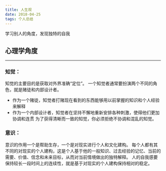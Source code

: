 ```yaml
---
title: 人生观
date: 2018-04-25
tags: 个人总结
---
```

学习别人的角度，发现独特的自我
 <!-- more -->

## 心理学角度

---

### 知觉：
知觉的主要目的是获取对外界准确“定位”。
一个知觉者通常要扮演两个不同的角色，就是赌徒和内部设计者。
- 作为一个赌徒，知觉者打赌现在看到的东西能够用以前掌握的知识和个人经验来解释
- 作为一个内部设计者，知觉者在坚持不懈地重新安排各种刺激，使得他们更加协调和连贯
为了获得清晰而一致的知觉，你必须拒绝不协调和混乱的知觉。

### 意识：
意识的作用一个是帮助生存，一个是对现实进行个人和文化建构。
每个人都有其不同的对现实的个人建构，这是个人基于他的一般知识、过去经验的记忆、当前的需要、价值、信念和未来目标，从而对当前情境做出的独特解释。
人的自我感要保持较长一段时间上的连续性，就是基于对现实的个人建构保持相对的稳定。

